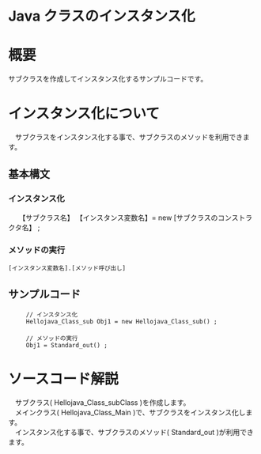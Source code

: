 # Java クラスのインスタンス化
# 概要
  サブクラスを作成してインスタンス化するサンプルコードです。

# インスタンス化について
　サブクラスをインスタンス化する事で、サブクラスのメソッドを利用できます。

## 基本構文
### インスタンス化

　　【サブクラス名】 【インスタンス変数名】= new [サブクラスのコンストラクタ名】 ;  

### メソッドの実行

    [インスタンス変数名].[メソッド呼び出し]  

## サンプルコード

```
     // インスタンス化
     Hellojava_Class_sub Obj1 = new Hellojava_Class_sub() ;  
　　
     // メソッドの実行
     Obj1 = Standard_out() ;
```

# ソースコード解説
　サブクラス( Hellojava_Class_subClass )を作成します。  
　メインクラス( Hellojava_Class_Main )で、サブクラスをインスタンス化します。  
　インスタンス化する事で、サブクラスのメソッド( Standard_out )が利用できます。  
